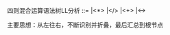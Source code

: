 
四则混合运算语法树LL分析
<AdditiveExpression> ::= 
<Number>
|<MultiplicativeExpression><*><Number>
|<MultiplicativeExpression></><Number>
|<AdditiveExpression><+><MultiplicativeExpression>
|<AdditiveExpression><-><MultiplicativeExpression>

主要思想：从左往右，不断识别并折叠，最后汇总到根节点